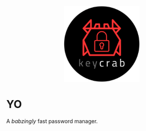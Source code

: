 <p align="center">
    <img style="text-align: center;" height="200" width="200" src="./browser/ff/icons/keycrab-logo.png">
</p>

# YO
A _babzingly_ fast password manager.
